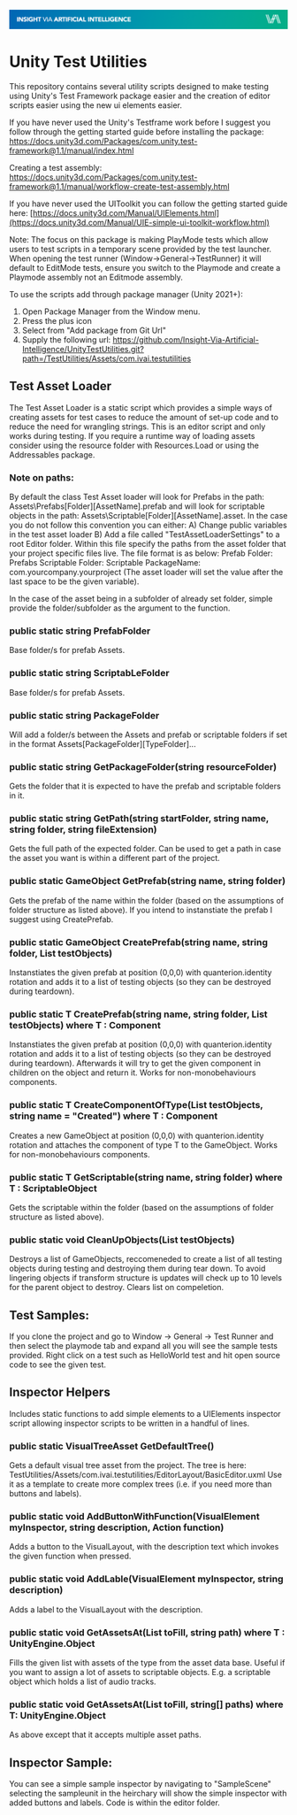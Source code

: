 ![IVAI Banner](repo_header.png "IVAI Banner")
# Unity Test Utilities
This repository contains several utility scripts designed to make testing using Unity's Test Framework package easier and the creation of editor scripts easier using the new ui elements easier.

If you have never used the Unity's Testframe work before I suggest you follow through the getting started guide before installing the package:
https://docs.unity3d.com/Packages/com.unity.test-framework@1.1/manual/index.html

Creating a test assembly:
https://docs.unity3d.com/Packages/com.unity.test-framework@1.1/manual/workflow-create-test-assembly.html

If you have never used the UIToolkit you can follow the getting started guide here:
[https://docs.unity3d.com/Manual/UIElements.html](https://docs.unity3d.com/Manual/UIE-simple-ui-toolkit-workflow.html)

Note: The focus on this package is making PlayMode tests which allow users to test scripts in a temporary scene provided by the test launcher. When opening the test runner (Window->General->TestRunner) it will default to EditMode tests, ensure you switch to the Playmode and create a Playmode assembly not an Editmode assembly.

To use the scripts add through package manager (Unity 2021+):
1) Open Package Manager from the Window menu.
2) Press the plus icon
3) Select from "Add package from Git Url"
4) Supply the following url: https://github.com/Insight-Via-Artificial-Intelligence/UnityTestUtilities.git?path=/TestUtilities/Assets/com.ivai.testutilities

## Test Asset Loader
The Test Asset Loader is a static script which provides a simple ways of creating assets for test cases to reduce the amount of set-up code and to reduce the need for wrangling strings. This is an editor script and only works during testing. If you require a runtime way of loading assets consider using the resource folder with Resources.Load or using the Addressables package.

### Note on paths:
By default the class Test Asset loader will look for Prefabs in the path: Assets\Prefabs\[Folder]\[AssetName].prefab and will look for scriptable objects in the path: Assets\Scriptable\[Folder]\[AssetName].asset. In the case you do not follow this convention you can either:
A) Change public variables in the test asset loader
B) Add a file called "TestAssetLoaderSettings" to a root Editor folder. Within this file specify the paths from the asset folder that your project specific files live. The file format is as below:
Prefab Folder: Prefabs
Scriptable Folder: Scriptable
PackageName: com.yourcompany.yourproject
(The asset loader will set the value after the last space to be the given variable).

In the case of the asset being in a subfolder of already set folder, simple provide the folder/subfolder as the argument to the function.

### public static string PrefabFolder 
Base folder/s for prefab Assets.

### public static string ScriptabLeFolder
Base folder/s for prefab Assets.

### public static string PackageFolder
Will add a folder/s between the Assets and prefab or scriptable folders if set in the format Assets\[PackageFolder]\[TypeFolder]...

### public static string GetPackageFolder(string resourceFolder)
Gets the folder that it is expected to have the prefab and scriptable folders in it.

### public static string GetPath(string startFolder, string name, string folder, string fileExtension)
Gets the full path of the expected folder. Can be used to get a path in case the asset you want is within a different part of the project.

### public static GameObject GetPrefab(string name, string folder)
Gets the prefab of the name within the folder (based on the assumptions of folder structure as listed above). If you intend to instanstiate the prefab I suggest using CreatePrefab.

### public static GameObject CreatePrefab(string name, string folder, List<GameObject> testObjects)
Instanstiates the given prefab at position (0,0,0) with quanterion.identity rotation and adds it to a list of testing objects (so they can be destroyed during teardown).

### public static T CreatePrefab<T>(string name, string folder, List<GameObject> testObjects) where T : Component
Instanstiates the given prefab at position (0,0,0) with quanterion.identity rotation and adds it to a list of testing objects (so they can be destroyed during teardown). Afterwards it will try to get the given component in children on the object and return it.
Works for non-monobehaviours components.

### public static T CreateComponentOfType<T>(List<GameObject> testObjects, string name = "Created") where T : Component
Creates a new GameObject at position (0,0,0) with quanterion.identity rotation and attaches the component of type T to the GameObject.
Works for non-monobehaviours components.

### public static T GetScriptable<T>(string name, string folder) where T : ScriptableObject
Gets the scriptable within the folder (based on the assumptions of folder structure as listed above).

### public static void CleanUpObjects(List<GameObject> testObjects)
Destroys a list of GameObjects, reccomeneded to create a list of all testing objects during testing and destroying them during tear down. To avoid lingering objects if transform structure is updates will check up to 10 levels for the parent object to destroy. Clears list on compeletion.

## Test Samples:
If you clone the project and go to Window -> General -> Test Runner and then select the playmode tab and expand all you will see the sample tests provided. Right click on a test such as HelloWorld test and hit open source code to see the given test.

## Inspector Helpers
Includes static functions to add simple elements to a UIElements inspector script allowing inspector scripts to be written in a handful of lines.

### public static VisualTreeAsset GetDefaultTree()
Gets a default visual tree asset from the project. The tree is here: TestUtilities/Assets/com.ivai.testutilities/EditorLayout/BasicEditor.uxml
Use it as a template to create more complex trees (i.e. if you need more than buttons and labels).

### public static void AddButtonWithFunction(VisualElement myInspector, string description, Action function)
Adds a button to the VisualLayout, with the description text which invokes the given function when pressed.

### public static void AddLable(VisualElement myInspector, string description)
Adds a label to the VisualLayout with the description.

### public static void GetAssetsAt<T>(List<T> toFill, string path) where T : UnityEngine.Object
Fills the given list with assets of the type from the asset data base. Useful if you want to assign a lot of assets to scriptable objects. E.g. a scriptable object which holds a list of audio tracks.

### public static void GetAssetsAt<T>(List<T> toFill, string[] paths) where T: UnityEngine.Object
As above except that it accepts multiple asset paths.

## Inspector Sample:
You can see a simple sample inspector by navigating to "SampleScene" selecting the sampleunit in the heirchary will show the simple inspector with added buttons and labels. Code is within the editor folder.

